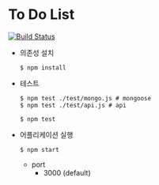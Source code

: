 # To Do List
[![Build Status](https://travis-ci.org/bum752/Oh-My-App.svg)](https://travis-ci.org/bum752/Oh-My-App)

- 의존성 설치
  ```
  $ npm install
  ```

- 테스트
  ```
  $ npm test ./test/mongo.js # mongoose
  $ npm test ./test/api.js # api

  $ npm test
  ```

- 어플리케이션 실행
  ```
  $ npm start
  ```
  - port
    - 3000 (default)
